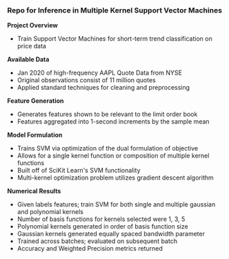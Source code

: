 ### Repo for Inference in Multiple Kernel Support Vector Machines

**Project Overview**
- Train Support Vector Machines for short-term trend classification on price data

**Available Data**
- Jan 2020 of high-frequency AAPL Quote Data from NYSE
- Original observations consist of 11 million quotes
- Applied standard techniques for cleaning and preprocessing 

**Feature Generation**
- Generates features shown to be relevant to the limit order book
- Features aggregated into 1-second increments by the sample mean

**Model Formulation**
- Trains SVM via optimization of the dual formulation of objective
- Allows for a single kernel function or composition of multiple kernel functions
- Built off of SciKit Learn's SVM functionality 
- Multi-kernel optimization problem utilizes gradient descent algorithm 

**Numerical Results**
- Given labels features; train SVM for both single and multiple gaussian and polynomial kernels
- Number of basis functions for kernels selected were 1, 3, 5
- Polynomial kernels generated in order of basis function size
- Gaussian kernels generated equally spaced bandwidth parameter
- Trained across batches; evaluated on subsequent batch
- Accuracy and Weighted Precision metrics returned


